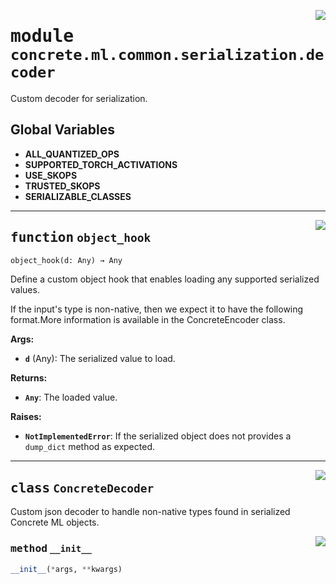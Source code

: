 <!-- markdownlint-disable -->

<a href="../../../src/concrete/ml/common/serialization/decoder.py#L0"><img align="right" style="float:right;" src="https://img.shields.io/badge/-source-cccccc?style=flat-square"></a>

# <kbd>module</kbd> `concrete.ml.common.serialization.decoder`

Custom decoder for serialization.

## **Global Variables**

- **ALL_QUANTIZED_OPS**
- **SUPPORTED_TORCH_ACTIVATIONS**
- **USE_SKOPS**
- **TRUSTED_SKOPS**
- **SERIALIZABLE_CLASSES**

______________________________________________________________________

<a href="../../../src/concrete/ml/common/serialization/decoder.py#L109"><img align="right" style="float:right;" src="https://img.shields.io/badge/-source-cccccc?style=flat-square"></a>

## <kbd>function</kbd> `object_hook`

```python
object_hook(d: Any) → Any
```

Define a custom object hook that enables loading any supported serialized values.

If the input's type is non-native, then we expect it to have the following format.More information is available in the ConcreteEncoder class.

**Args:**

- <b>`d`</b> (Any):  The serialized value to load.

**Returns:**

- <b>`Any`</b>:  The loaded value.

**Raises:**

- <b>`NotImplementedError`</b>:  If the serialized object does not provides a `dump_dict` method as  expected.

______________________________________________________________________

<a href="../../../src/concrete/ml/common/serialization/decoder.py#L233"><img align="right" style="float:right;" src="https://img.shields.io/badge/-source-cccccc?style=flat-square"></a>

## <kbd>class</kbd> `ConcreteDecoder`

Custom json decoder to handle non-native types found in serialized Concrete ML objects.

<a href="../../../src/concrete/ml/common/serialization/decoder.py#L236"><img align="right" style="float:right;" src="https://img.shields.io/badge/-source-cccccc?style=flat-square"></a>

### <kbd>method</kbd> `__init__`

```python
__init__(*args, **kwargs)
```

